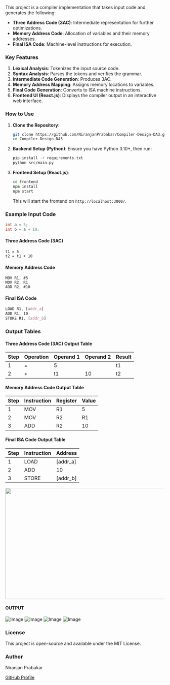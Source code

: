 This project is a compiler implementation that takes input code and generates the following:

- **Three Address Code (3AC)**: Intermediate representation for further optimizations.
- **Memory Address Code**: Allocation of variables and their memory addresses.
- **Final ISA Code**: Machine-level instructions for execution.

### Key Features

1. **Lexical Analysis**: Tokenizes the input source code.
2. **Syntax Analysis**: Parses the tokens and verifies the grammar.
3. **Intermediate Code Generation**: Produces 3AC.
4. **Memory Address Mapping**: Assigns memory locations to variables.
5. **Final Code Generation**: Converts to ISA machine instructions.
6. **Frontend UI (React.js)**: Displays the compiler output in an interactive web interface.

### How to Use

1. **Clone the Repository**:
    ```bash
    git clone https://github.com/NiranjanPrabakar/Compiler-Design-DA3.git
    cd Compiler-Design-DA3
    ```

2. **Backend Setup (Python)**:
    Ensure you have Python 3.10+, then run:
    ```bash
    pip install -r requirements.txt
    python src/main.py
    ```

3. **Frontend Setup (React.js)**:
    ```bash
    cd frontend
    npm install
    npm start
    ```
    This will start the frontend on `http://localhost:3000/`.

### Example Input Code

```c
int a = 5;
int b = a + 10;
```

#### Three Address Code (3AC)
```
t1 = 5
t2 = t1 + 10
```

#### Memory Address Code
```
MOV R1, #5
MOV R2, R1
ADD R2, #10
```

#### Final ISA Code
```css
LOAD R1, [addr_a]
ADD R1, 10
STORE R1, [addr_b]
```

### Output Tables

#### Three Address Code (3AC) Output Table

| Step | Operation | Operand 1 | Operand 2 | Result |
|------|-----------|-----------|-----------|--------|
| 1    | =         | 5         |           | t1     |
| 2    | +         | t1        | 10        | t2     |

#### Memory Address Code Output Table

| Step | Instruction | Register | Value |
|------|-------------|----------|-------|
| 1    | MOV         | R1       | 5     |
| 2    | MOV         | R2       | R1    |
| 3    | ADD         | R2       | 10    |

#### Final ISA Code Output Table

| Step | Instruction | Address  |
|------|-------------|----------|
| 1    | LOAD        | [addr_a] |
| 2    | ADD         | 10       |
| 3    | STORE       | [addr_b] |
<img src="[https://github.com/user/repo/blob/main/output.jpg](https://github.com/NiranjanPrabakar/Compiler-Design-DA3/blob/main/Frontend%20Matrix%20Multiplication%20Memory%20address%20Code)" align="center" height="350" width="600"/>

#### OUTPUT

![Image](https://github.com/user-attachments/assets/6303203c-ce87-482a-8a56-25f620d3d254)
![Image](https://github.com/user-attachments/assets/2680831e-b7d8-424b-921b-b2d540e25460)
![Image](https://github.com/user-attachments/assets/4309ce4d-f83a-4feb-aaf8-e029b3ae5608)
![Image](https://github.com/user-attachments/assets/acee0164-d905-45ee-a210-48c9953f90f4)

### License
This project is open-source and available under the MIT License.

### Author
Niranjan Prabakar

[GitHub Profile](https://github.com/NiranjanPrabakar)
